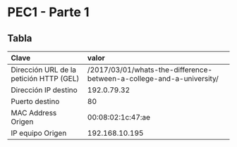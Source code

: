 # PEC1 - Parte 1

## Tabla

Clave | valor
:-----|:-----
Dirección URL de la petición HTTP (GEL) | /2017/03/01/whats-the-difference-between-a-college-and-a-university/
Dirección IP destino | 192.0.79.32
Puerto destino | 80
MAC Address Origen | 00:08:02:1c:47:ae
IP equipo Origen | 192.168.10.195

